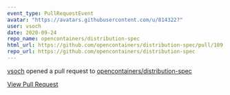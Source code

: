 ```yaml
---
event_type: PullRequestEvent
avatar: "https://avatars.githubusercontent.com/u/814322?"
user: vsoch
date: 2020-09-24
repo_name: opencontainers/distribution-spec
html_url: https://github.com/opencontainers/distribution-spec/pull/189
repo_url: https://github.com/opencontainers/distribution-spec
---
```


<a href='https://github.com/vsoch' target='_blank'>vsoch</a> opened a pull request to <a href='https://github.com/opencontainers/distribution-spec' target='_blank'>opencontainers/distribution-spec</a>

<a href='https://github.com/opencontainers/distribution-spec/pull/189' target='_blank'>View Pull Request</a>